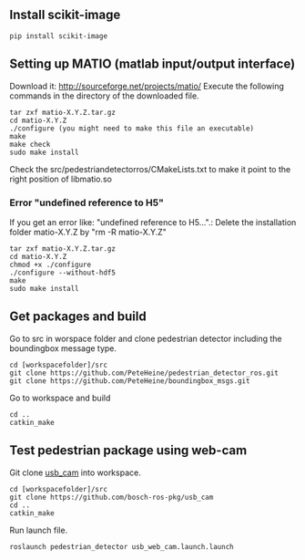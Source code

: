 ## Install scikit-image

    pip install scikit-image
    
## Setting up MATIO (matlab input/output interface)
Download it: http://sourceforge.net/projects/matio/
Execute the following commands in the directory of the downloaded file.
	
    tar zxf matio-X.Y.Z.tar.gz
    cd matio-X.Y.Z
    ./configure (you might need to make this file an executable)
    make
    make check
    sudo make install

Check the src/pedestriandetectorros/CMakeLists.txt to make it point to the right position of libmatio.so

### Error "undefined reference to H5"
If you get an error like: "undefined reference to H5...".:
Delete the installation folder matio-X.Y.Z by "rm -R matio-X.Y.Z"
	
    tar zxf matio-X.Y.Z.tar.gz
    cd matio-X.Y.Z
    chmod +x ./configure
    ./configure --without-hdf5
    make
	sudo make install

## Get packages and build
Go to src in worspace folder and clone pedestrian detector including the boundingbox message type. 

	cd [workspacefolder]/src
	git clone https://github.com/PeteHeine/pedestrian_detector_ros.git
	git clone https://github.com/PeteHeine/boundingbox_msgs.git

Go to workspace and build

	cd ..
	catkin_make

## Test pedestrian package using web-cam
Git clone [usb_cam](https://github.com/bosch-ros-pkg/usb_cam) into workspace.
    
    cd [workspacefolder]/src
    git clone https://github.com/bosch-ros-pkg/usb_cam 
    cd ..
    catkin_make

Run launch file.

    roslaunch pedestrian_detector usb_web_cam.launch.launch


    
